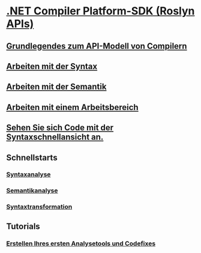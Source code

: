 # [.NET Compiler Platform-SDK (Roslyn APIs)](index.md)
## [Grundlegendes zum API-Modell von Compilern](compiler-api-model.md)
## [Arbeiten mit der Syntax](work-with-syntax.md)
## [Arbeiten mit der Semantik](work-with-semantics.md)
## [Arbeiten mit einem Arbeitsbereich](work-with-workspace.md)
## [Sehen Sie sich Code mit der Syntaxschnellansicht an.](syntax-visualizer.md)
## Schnellstarts
### [Syntaxanalyse](get-started/syntax-analysis.md)
### [Semantikanalyse](get-started/semantic-analysis.md)
### [Syntaxtransformation](get-started/syntax-transformation.md)
## Tutorials
### [Erstellen Ihres ersten Analysetools und Codefixes](tutorials/how-to-write-csharp-analyzer-code-fix.md)

<!-- Taken from https://github.com/dotnet/roslyn/wiki/Samples-and-Walkthroughs -->
<!--
### Get started writing custom analyzers and code fixes

<!--
## Tutorials
<!-- Taken from https://github.com/dotnet/roslyn/wiki/Samples-and-Walkthroughs
### Build your first analyzer
### Build your first code fix
### Deploy your analyzer as a VSIX
### Deploy your analyzer as a NuGet package
-->

<!--
# Samples
-->
<!-- Taken from https://github.com/dotnet/roslyn/wiki/Samples-and-Walkthroughs -->
<!--  ### API sample unit tests
### Async packages
### Console classifier
### Convert to auto property
### Format solution
### Implement notify property changed
### Make const
-->


<!--
## How to guides
-->
<!-- Look at the samples, and determine which 
    are "How To" vs. Samples. -->
    
